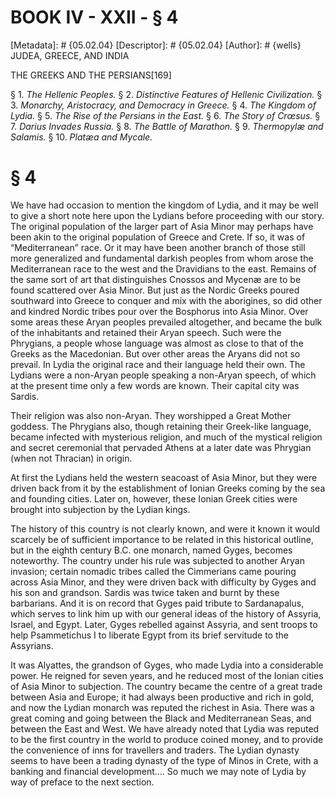 # BOOK IV - XXII - § 4
[Metadata]: # {05.02.04}
[Descriptor]: # {05.02.04}
[Author]: # {wells}
JUDEA, GREECE, AND INDIA

THE GREEKS AND THE PERSIANS[169]

§ 1. _The Hellenic Peoples._ § 2. _Distinctive Features of Hellenic
Civilization._ § 3. _Monarchy, Aristocracy, and Democracy in Greece._ § 4. _The
Kingdom of Lydia._ § 5. _The Rise of the Persians in the East._ § 6. _The Story
of Crœsus._ § 7. _Darius Invades Russia._ § 8. _The Battle of Marathon._ § 9.
_Thermopylæ and Salamis._ § 10. _Platæa and Mycale._

# § 4
We have had occasion to mention the kingdom of Lydia, and it may be well to
give a short note here upon the Lydians before proceeding with our story. The
original population of the larger part of Asia Minor may perhaps have been akin
to the original population of Greece and Crete. If so, it was of
“Mediterranean” race. Or it may have been another branch of those still more
generalized and fundamental darkish peoples from whom arose the Mediterranean
race to the west and the Dravidians to the east. Remains of the same sort of
art that distinguishes Cnossos and Mycenæ are to be found scattered over Asia
Minor. But just as the Nordic Greeks poured southward into Greece to conquer
and mix with the aborigines, so did other and kindred Nordic tribes pour over
the Bosphorus into Asia Minor. Over some areas these Aryan peoples prevailed
altogether, and became the bulk of the inhabitants and retained their Aryan
speech. Such were the Phrygians, a people whose language was almost as close to
that of the Greeks as the Macedonian. But over other areas the Aryans did not
so prevail. In Lydia the original race and their language held their own. The
Lydians were a non-Aryan people speaking a non-Aryan speech, of which at the
present time only a few words are known. Their capital city was Sardis.

Their religion was also non-Aryan. They worshipped a Great Mother goddess. The
Phrygians also, though retaining their Greek-like language, became infected
with mysterious religion, and much of the mystical religion and secret
ceremonial that pervaded Athens at a later date was Phrygian (when not
Thracian) in origin.

At first the Lydians held the western seacoast of Asia Minor, but they were
driven back from it by the establishment of Ionian Greeks coming by the sea and
founding cities. Later on, however, these Ionian Greek cities were brought into
subjection by the Lydian kings.

The history of this country is not clearly known, and were it known it would
scarcely be of sufficient importance to be related in this historical outline,
but in the eighth century B.C. one monarch, named Gyges, becomes noteworthy.
The country under his rule was subjected to another Aryan invasion; certain
nomadic tribes called the Cimmerians came pouring across Asia Minor, and they
were driven back with difficulty by Gyges and his son and grandson. Sardis was
twice taken and burnt by these barbarians. And it is on record that Gyges paid
tribute to Sardanapalus, which serves to link him up with our general ideas of
the history of Assyria, Israel, and Egypt. Later, Gyges rebelled against
Assyria, and sent troops to help Psammetichus I to liberate Egypt from its
brief servitude to the Assyrians.

It was Alyattes, the grandson of Gyges, who made Lydia into a considerable
power. He reigned for seven years, and he reduced most of the Ionian cities of
Asia Minor to subjection. The country became the centre of a great trade
between Asia and Europe; it had always been productive and rich in gold, and
now the Lydian monarch was reputed the richest in Asia. There was a great
coming and going between the Black and Mediterranean Seas, and between the East
and West. We have already noted that Lydia was reputed to be the first country
in the world to produce coined money, and to provide the convenience of inns
for travellers and traders. The Lydian dynasty seems to have been a trading
dynasty of the type of Minos in Crete, with a banking and financial
development.... So much we may note of Lydia by way of preface to the next
section.

